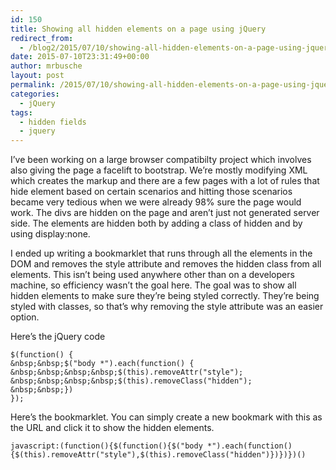 ```yaml
---
id: 150
title: Showing all hidden elements on a page using jQuery
redirect_from:
  - /blog2/2015/07/10/showing-all-hidden-elements-on-a-page-using-jquery/
date: 2015-07-10T23:31:49+00:00
author: mrbusche
layout: post
permalink: /2015/07/10/showing-all-hidden-elements-on-a-page-using-jquery/
categories:
  - jQuery
tags:
  - hidden fields
  - jquery
---
```

I&#8217;ve been working on a large browser compatibilty project which involves also giving the page a facelift to bootstrap. We&#8217;re mostly modifying XML which creates the markup and there are a few pages with a lot of rules that hide element based on certain scenarios and hitting those scenarios became very tedious when we were already 98% sure the page would work. The divs are hidden on the page and aren&#8217;t just not generated server side. The elements are hidden both by adding a class of hidden and by using display:none.

I ended up writing a bookmarklet that runs through all the elements in the DOM and removes the style attribute and removes the hidden class from all elements. This isn&#8217;t being used anywhere other than on a developers machine, so efficiency wasn&#8217;t the goal here. The goal was to show all hidden elements to make sure they&#8217;re being styled correctly. They&#8217;re being styled with classes, so that&#8217;s why removing the style attribute was an easier option.

Here&#8217;s the jQuery code

    $(function() {
    &nbsp;&nbsp;$("body *").each(function() {
    &nbsp;&nbsp;&nbsp;&nbsp;$(this).removeAttr("style");
    &nbsp;&nbsp;&nbsp;&nbsp;$(this).removeClass("hidden");
    &nbsp;&nbsp;})
    });


Here&#8217;s the bookmarklet. You can simply create a new bookmark with this as the URL and click it to show the hidden elements.


    javascript:(function(){$(function(){$("body *").each(function(){$(this).removeAttr("style"),$(this).removeClass("hidden")})})})()